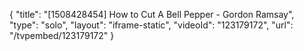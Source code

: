 {
    "title": "[1508428454] How to Cut A Bell Pepper - Gordon Ramsay",
    "type": "solo",
    "layout": "iframe-static",
    "videoId": "123179172",
    "url": "\/tvpembed\/123179172"
}